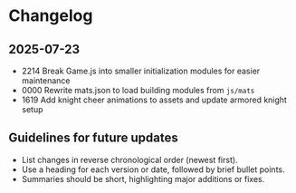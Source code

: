 # Changelog

## 2025-07-23
- 2214 Break Game.js into smaller initialization modules for easier maintenance
- 0000 Rewrite mats.json to load building modules from `js/mats`
- 1619 Add knight cheer animations to assets and update armored knight setup

## Guidelines for future updates
- List changes in reverse chronological order (newest first).
- Use a heading for each version or date, followed by brief bullet points.
- Summaries should be short, highlighting major additions or fixes.
